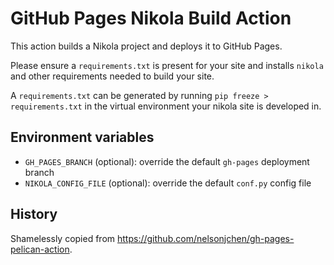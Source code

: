 # GitHub Pages Nikola Build Action

This action builds a Nikola project and deploys it to GitHub Pages.

Please ensure a `requirements.txt` is present for your site and installs
`nikola` and other requirements needed to build your site.

A `requirements.txt` can be generated by running `pip freeze > requirements.txt`
in the virtual environment your nikola site is developed in.

## Environment variables

  - `GH_PAGES_BRANCH` (optional): override the default `gh-pages` deployment branch
  - `NIKOLA_CONFIG_FILE` (optional): override the default `conf.py` config file

## History

Shamelessly copied from https://github.com/nelsonjchen/gh-pages-pelican-action.


[1]: https://developer.github.com/v3/guides/managing-deploy-keys/#deploy-keys
